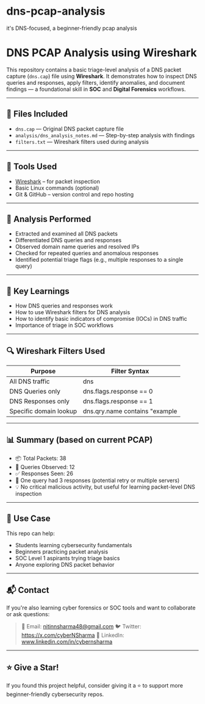 # dns-pcap-analysis
it's DNS-focused, a beginner-friendly pcap analysis


# DNS PCAP Analysis using Wireshark

This repository contains a basic triage-level analysis of a DNS packet capture (`dns.cap`) file using **Wireshark**. It demonstrates how to inspect DNS queries and responses, apply filters, identify anomalies, and document findings — a foundational skill in **SOC** and **Digital Forensics** workflows.

---

## 📁 Files Included

- `dns.cap` — Original DNS packet capture file
- `analysis/dns_analysis_notes.md` — Step-by-step analysis with findings
- `filters.txt` — Wireshark filters used during analysis

---

## 🔧 Tools Used

- [Wireshark](https://www.wireshark.org/) – for packet inspection
- Basic Linux commands (optional)
- Git & GitHub – version control and repo hosting

---

## 🧪 Analysis Performed

- Extracted and examined all DNS packets
- Differentiated DNS queries and responses
- Observed domain name queries and resolved IPs
- Checked for repeated queries and anomalous responses
- Identified potential triage flags (e.g., multiple responses to a single query)

---

## 🧠 Key Learnings

- How DNS queries and responses work
- How to use Wireshark filters for DNS analysis
- How to identify basic indicators of compromise (IOCs) in DNS traffic
- Importance of triage in SOC workflows

---

## 🔍 Wireshark Filters Used

| Purpose                  | Filter Syntax                    |
|--------------------------|----------------------------------|
| All DNS traffic          | dns                           |
| DNS Queries only         | dns.flags.response == 0        |
| DNS Responses only       | dns.flags.response == 1        |
| Specific domain lookup   | dns.qry.name contains "example|

---

## 📊 Summary (based on current PCAP)

- 📦 Total Packets: 38
- 🧾 Queries Observed: 12
- ✅ Responses Seen: 26
- 🔁 One query had 3 responses (potential retry or multiple servers)
- 💡 No critical malicious activity, but useful for learning packet-level DNS inspection

---

## 📌 Use Case

This repo can help:
- Students learning cybersecurity fundamentals
- Beginners practicing packet analysis
- SOC Level 1 aspirants trying triage basics
- Anyone exploring DNS packet behavior

---

## 📬 Contact

If you're also learning cyber forensics or SOC tools and want to collaborate or ask questions:
> 📧 Email: nitinnsharma48@gmail.com 
> 🐦 Twitter: https://x.com/cyberNSharma
> 🔗 LinkedIn: www.linkedin.com/in/cybernsharma

---

## ⭐ Give a Star!

If you found this project helpful, consider giving it a ⭐ to support more beginner-friendly cybersecurity repos.
